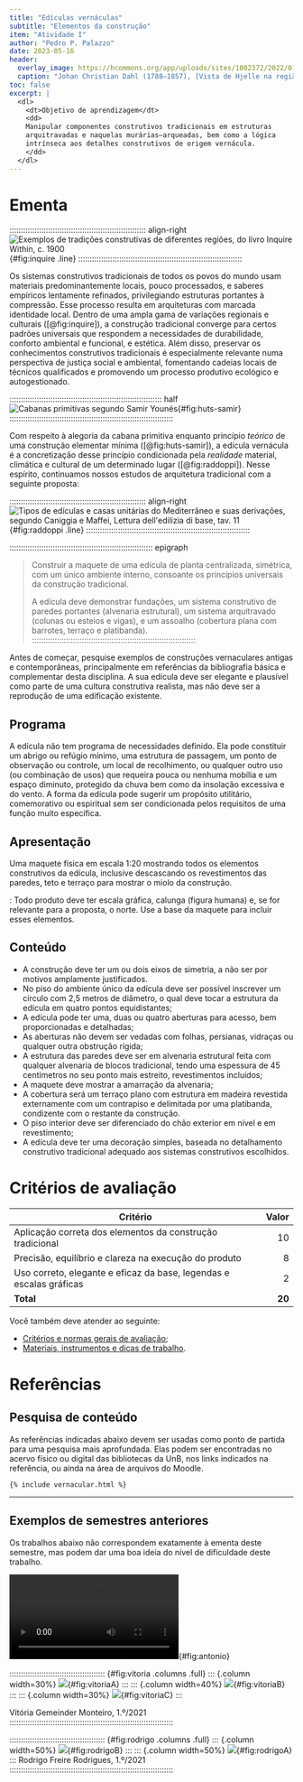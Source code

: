 ```yaml
---
title: "Edículas vernáculas"
subtitle: "Elementos da construção"
item: "Atividade I"
author: "Pedro P. Palazzo"
date: 2023-05-16
header:
  overlay_image: https://hcommons.org/app/uploads/sites/1002372/2022/01/Johan_Christian_Dahl_-_View_of_Hjelle_in_Valdres-crop.jpg
  caption: "Johan Christian Dahl (1788–1857), [Vista de Hjelle na região de Valdres](https://commons.wikimedia.org/wiki/File:Johan_Christian_Dahl_-_View_of_Hjelle_in_Valdres_-_NG.M.00426-021_-_National_Museum_of_Art,_Architecture_and_Design.jpg) (Noruega)"
toc: false
excerpt: |
  <dl>
    <dt>Objetivo de aprendizagem</dt>
    <dd>
    Manipular componentes construtivos tradicionais em estruturas
    arquitravadas e naquelas murárias–arqueadas, bem como a lógica
    intrínseca aos detalhes construtivos de origem vernácula.
    </dd>
  </dl>
---
```


# Ementa #

:::::::::::::::::::::::::::::::::::::::::::::::::::::::::::: align-right
![Exemplos de tradições construtivas de diferentes regiões, do livro *Inquire Within*, c. 1900](https://i.pinimg.com/564x/2e/87/30/2e8730f7f9488b03edf17ff565d7bb22.jpg){#fig:inquire .line}
::::::::::::::::::::::::::::::::::::::::::::::::::::::::::::::::::::::::

Os sistemas construtivos tradicionais de todos os povos do mundo usam
materiais predominantemente locais, pouco processados, e saberes
empíricos lentamente refinados, privilegiando estruturas portantes à
compressão. Esse processo resulta em
arquiteturas com marcada identidade local. Dentro de uma ampla gama de
variações regionais e culturais ([@fig:inquire]), a construção
tradicional converge para certos padrões universais que respondem a
necessidades de durabilidade, conforto ambiental e funcional, e
estética. Além disso, preservar os conhecimentos construtivos
tradicionais é especialmente relevante numa perspectiva de justiça
social e ambiental, fomentando cadeias locais de técnicos qualificados e
promovendo um processo produtivo ecológico e autogestionado.

::::::::::::::::::::::::::::::::::::::::::::::::::::::::::::::::::: half
![Cabanas primitivas segundo Samir Younés](https://i.pinimg.com/originals/8f/82/d9/8f82d907eb2b68cab0a6ef104511b9f4.jpg){#fig:huts-samir}
::::::::::::::::::::::::::::::::::::::::::::::::::::::::::::::::::::::::

Com respeito à alegoria da cabana primitiva enquanto princípio *teórico*
de uma construção elementar mínima ([@fig:huts-samir]), a edícula
vernácula é a concretização desse princípio condicionada pela
*realidade* material, climática e cultural de um determinado lugar
([@fig:raddoppi]). Nesse espírito, continuamos nossos estudos de
arquitetura tradicional com a seguinte proposta:

:::::::::::::::::::::::::::::::::::::::::::::::::::::::::::: align-right
![Tipos de edículas e casas unitárias do Mediterrâneo e suas derivações, segundo Caniggia e Maffei, *Lettura dell'edilizia di base*, tav. 11](https://i.pinimg.com/originals/55/bc/9a/55bc9acb0060559e0999fc7d0e9942cb.png){#fig:raddoppi .line}
::::::::::::::::::::::::::::::::::::::::::::::::::::::::::::::::::::::::

::::::::::::::::::::::::::::::::::::::::::::::::::::::::::::::: epigraph
> Construir a maquete de uma edícula de planta centralizada, simétrica,
> com um único ambiente interno, consoante os princípios universais da
> construção tradicional.
>
> A edícula deve demonstrar fundações, um sistema construtivo de paredes
> portantes (alvenaria estrutural), um sistema arquitravado (colunas ou
> esteios e vigas), e um assoalho (cobertura plana com barrotes, terraço
> e platibanda).
::::::::::::::::::::::::::::::::::::::::::::::::::::::::::::::::::::::::

Antes de começar, pesquise exemplos de construções vernaculares antigas
e contemporâneas, principalmente em referências da bibliografia básica e
complementar desta disciplina. A sua edícula deve ser elegante e
plausível como parte de uma cultura construtiva realista, mas não deve
ser a reprodução de uma edificação existente.

## Programa ##

A edícula não tem programa de necessidades definido. Ela pode constituir
um abrigo ou refúgio mínimo, uma estrutura de passagem, um ponto de
observação ou controle, um local de recolhimento, ou qualquer outro uso
(ou combinação de usos) que requeira pouca ou nenhuma mobília e um
espaço diminuto, protegido da chuva bem como da insolação excessiva e do
vento. A forma da edícula pode sugerir um propósito utilitário,
comemorativo ou espiritual sem ser condicionada pelos requisitos de uma
função muito específica.

## Apresentação ##

Uma maquete física em escala 1:20 mostrando todos os elementos
construtivos da edícula, inclusive descascando os revestimentos das
paredes, teto e terraço para mostrar o miolo da construção.

<i class="fas fa-ruler"></i>

: Todo produto deve ter escala gráfica, calunga (figura humana) e, se
  for relevante para a proposta, o norte. Use a base da maquete para
  incluir esses elementos.

## Conteúdo ##

- A construção deve ter um ou dois eixos de simetria, a não ser por
  motivos amplamente justificados.
- No piso do ambiente único da edícula deve ser possível inscrever um
  círculo com 2,5 metros de diâmetro, o qual deve tocar a estrutura da
  edícula em quatro pontos equidistantes;
- A edícula pode ter uma, duas ou quatro aberturas para acesso, bem
  proporcionadas e detalhadas;
- As aberturas não devem ser vedadas com folhas, persianas, vidraças ou
  qualquer outra obstrução rígida;
- A estrutura das paredes deve ser em alvenaria estrutural feita com
  qualquer alvenaria de blocos tradicional,
  tendo uma espessura de 45 centímetros no seu ponto mais estreito,
  revestimentos incluídos;
- A maquete deve mostrar a amarração da alvenaria;
- A cobertura será um terraço plano com estrutura em madeira revestida
  externamente com um contrapiso e delimitada por uma platibanda,
  condizente com o restante da construção.
- O piso interior deve ser diferenciado do chão exterior em nível e em
  revestimento;
- A edícula deve ter uma decoração simples, baseada no detalhamento
  construtivo tradicional adequado aos sistemas construtivos escolhidos.

# Critérios de avaliação #

| Critério                                                            |  Valor |
|---------------------------------------------------------------------|-------:|
| Aplicação correta dos elementos da construção tradicional           |     10 |
| Precisão, equilíbrio e clareza na execução do produto               |      8 |
| Uso correto, elegante e eficaz da base, legendas e escalas gráficas |      2 |
| **Total**                                                           | **20** |

Você também deve atender ao seguinte:

- [Critérios e normas gerais de avaliação](../_plano/avalia.md);
- [Materiais, instrumentos e dicas de trabalho](materiais.md).

# Referências #

## Pesquisa de conteúdo ##

As referências indicadas abaixo devem ser usadas como ponto de partida
para uma pesquisa mais aprofundada. Elas podem ser encontradas no acervo
físico ou digital das bibliotecas da UnB, nos links indicados na
referência, ou ainda na área de arquivos do Moodle.

```{=html}
{% include vernacular.html %}
```

* * * *

## Exemplos de semestres anteriores ##

Os trabalhos abaixo não correspondem exatamente à ementa deste semestre,
mas podem dar uma boa ideia do nível de dificuldade deste trabalho.

![Antonio Carlos Ribeiro Viana Junior, 1.º/2021](https://cdn.palazzo.arq.br/arqtrad/Edicula_Antonio_Junior_Video.mp4){#fig:antonio}

:::::::::::::::::::::::::::::::::::::::::: {#fig:vitoria .columns .full}
::: {.column width=30%}
![](https://hcommons.org/app/uploads/sites/1002372/2022/01/vernacular-vitoria-gemeinder-1.jpg){#fig:vitoriaA}
:::
::: {.column width=40%}
![](https://hcommons.org/app/uploads/sites/1002372/2022/01/vernacular-vitoria-gemeinder-2.jpg){#fig:vitoriaB}
:::
::: {.column width=30%}
![](https://hcommons.org/app/uploads/sites/1002372/2022/01/vernacular-vitoria-gemeinder-3.jpg){#fig:vitoriaC}
:::

Vitória Gemeinder Monteiro, 1.º/2021
::::::::::::::::::::::::::::::::::::::::::::::::::::::::::::::::::::::::

:::::::::::::::::::::::::::::::::::::::::: {#fig:rodrigo .columns .full}
::: {.column width=50%}
![](https://hcommons.org/app/uploads/sites/1002372/2022/01/vernacular-rodrigo-freire-ext.jpg){#fig:rodrigoB}
:::
::: {.column width=50%}
![](https://hcommons.org/app/uploads/sites/1002372/2022/01/vernacular-rodrigo-freire-corte.jpg){#fig:rodrigoA}
:::
Rodrigo Freire Rodrigues, 1.º/2021
::::::::::::::::::::::::::::::::::::::::::::::::::::::::::::::::::::::::
